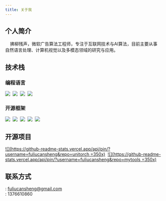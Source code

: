 ```yaml
---
title: 关于我
---
```


## 个人简介

&nbsp;&nbsp;&nbsp;&nbsp;拂柳残声，微软广告算法工程师，专注于互联网技术与AI算法，目前主要从事自然语言处理、计算机视觉以及多模态领域的研究与应用。

## 技术栈

### 编程语言

![](https://img.shields.io/badge/Python-3776AB?style=flat&logo=python&logoColor=white)&nbsp;
![](https://img.shields.io/badge/C%2B%2B-00599C?style=flat&logo=c%2B%2B&logoColor=white)&nbsp;
![](https://img.shields.io/badge/Go-00ADD8?style=flat&logo=go&logoColor=white)&nbsp;
![](https://img.shields.io/badge/Node.js-339933?style=flat&logo=node.js&logoColor=white)&nbsp;

### 开源框架

![](https://img.shields.io/badge/PyTorch-EE4C2C?style=flat&logo=PyTorch&logoColor=white)&nbsp;
![](https://img.shields.io/badge/Vue.js-4FC08D?style=flat&logo=Vue.js&logoColor=white)&nbsp;
![](https://img.shields.io/badge/Element%20Plus-409EFF?style=flat&logo=Vue.js&logoColor=white)&nbsp;
![](https://img.shields.io/badge/FastAPI-009688?style=flat&logo=FastAPI&logoColor=white)&nbsp;
![](https://img.shields.io/badge/Tortoise-7F63AE?style=flat&logo=Python&logoColor=white)&nbsp;

## 开源项目

<!-- <a href="https://github.com/fuliucansheng/unitorch">
  <img align="center" src="https://github-readme-stats.vercel.app/api/pin/?username=fuliucansheng&repo=unitorch" />
</a>
<a href="https://github.com/fuliucansheng/mytools">
  <img align="center" src="https://github-readme-stats.vercel.app/api/pin/?username=fuliucansheng&repo=mytools" />
</a> -->

[![](https://github-readme-stats.vercel.app/api/pin/?username=fuliucansheng&repo=unitorch =350x)](https://github.com/fuliucansheng/unitorch)&nbsp;
[![](https://github-readme-stats.vercel.app/api/pin/?username=fuliucansheng&repo=mytools =350x)](https://github.com/fuliucansheng/mytools)&nbsp;

## 联系方式

<i class="fa-solid fa-envelope"></i>: fuliucansheng@gmail.com <br/>
<i class="fa-brands fa-qq"></i>: 1376610860